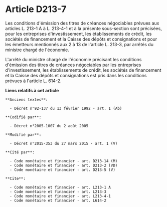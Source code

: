 # Article D213-7

Les conditions d'émission des titres de créances négociables prévues aux articles L. 213-1 A à L. 213-4-1 et à la présente
sous-section sont précisées, pour les entreprises d'investissement, les établissements de crédit, les sociétés de financement
et la Caisse des dépôts et consignations et pour les émetteurs mentionnés aux 2 à 13 de l'article L. 213-3, par arrêtés du
ministre chargé de l'économie. 

L'arrêté du ministre chargé de l'économie précisant les conditions d'émission des titres de créances négociables par les
entreprises d'investissement, les établissements de crédit, les sociétés de financement et la Caisse des dépôts et
consignations est pris dans les conditions prévues à l'article L. 614-2.

**Liens relatifs à cet article**

	**Anciens textes**:

	  - Décret n°92-137 du 13 février 1992 - art. 1 (Ab)

	**Codifié par**:

	  - Décret n°2005-1007 du 2 août 2005

	**Modifié par**:

	  - Décret n°2015-353 du 27 mars 2015 - art. 1 (V)

	**Cité par**:

	  - Code monétaire et financier - art. D213-14 (M)
	  - Code monétaire et financier - art. D213-2 (VD)
	  - Code monétaire et financier - art. D213-5 (V)

	**Cite**:

	  - Code monétaire et financier - art. L213-1 A
	  - Code monétaire et financier - art. L213-3
	  - Code monétaire et financier - art. L213-4-1
	  - Code monétaire et financier - art. L614-2
